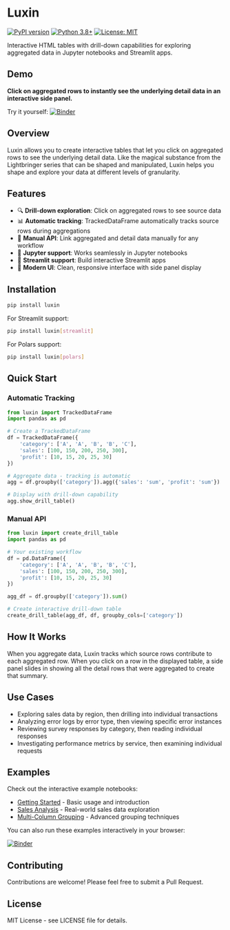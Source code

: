 # Luxin

[![PyPI version](https://badge.fury.io/py/luxin.svg)](https://badge.fury.io/py/luxin)
[![Python 3.8+](https://img.shields.io/badge/python-3.8+-blue.svg)](https://www.python.org/downloads/)
[![License: MIT](https://img.shields.io/badge/License-MIT-yellow.svg)](https://opensource.org/licenses/MIT)

Interactive HTML tables with drill-down capabilities for exploring aggregated data in Jupyter notebooks and Streamlit apps.

## Demo

<!-- Uncomment when demo.gif is created
![Luxin Demo](https://raw.githubusercontent.com/eddiethedean/luxin/master/assets/demo.gif)
-->

**Click on aggregated rows to instantly see the underlying detail data in an interactive side panel.**

Try it yourself: [![Binder](https://mybinder.org/badge_logo.svg)](https://mybinder.org/v2/gh/eddiethedean/luxin/master?filepath=examples/01_getting_started.ipynb)

## Overview

Luxin allows you to create interactive tables that let you click on aggregated rows to see the underlying detail data. Like the magical substance from the Lightbringer series that can be shaped and manipulated, Luxin helps you shape and explore your data at different levels of granularity.

## Features

- 🔍 **Drill-down exploration**: Click on aggregated rows to see source data
- 📊 **Automatic tracking**: TrackedDataFrame automatically tracks source rows during aggregations
- 🎯 **Manual API**: Link aggregated and detail data manually for any workflow
- 📓 **Jupyter support**: Works seamlessly in Jupyter notebooks
- 🚀 **Streamlit support**: Build interactive Streamlit apps
- 🎨 **Modern UI**: Clean, responsive interface with side panel display

## Installation

```bash
pip install luxin
```

For Streamlit support:
```bash
pip install luxin[streamlit]
```

For Polars support:
```bash
pip install luxin[polars]
```

## Quick Start

### Automatic Tracking

```python
from luxin import TrackedDataFrame
import pandas as pd

# Create a TrackedDataFrame
df = TrackedDataFrame({
    'category': ['A', 'A', 'B', 'B', 'C'],
    'sales': [100, 150, 200, 250, 300],
    'profit': [10, 15, 20, 25, 30]
})

# Aggregate data - tracking is automatic
agg = df.groupby(['category']).agg({'sales': 'sum', 'profit': 'sum'})

# Display with drill-down capability
agg.show_drill_table()
```

### Manual API

```python
from luxin import create_drill_table
import pandas as pd

# Your existing workflow
df = pd.DataFrame({
    'category': ['A', 'A', 'B', 'B', 'C'],
    'sales': [100, 150, 200, 250, 300],
    'profit': [10, 15, 20, 25, 30]
})

agg_df = df.groupby(['category']).sum()

# Create interactive drill-down table
create_drill_table(agg_df, df, groupby_cols=['category'])
```

## How It Works

When you aggregate data, Luxin tracks which source rows contribute to each aggregated row. When you click on a row in the displayed table, a side panel slides in showing all the detail rows that were aggregated to create that summary.

## Use Cases

- Exploring sales data by region, then drilling into individual transactions
- Analyzing error logs by error type, then viewing specific error instances
- Reviewing survey responses by category, then reading individual responses
- Investigating performance metrics by service, then examining individual requests

## Examples

Check out the interactive example notebooks:

- [Getting Started](examples/01_getting_started.ipynb) - Basic usage and introduction
- [Sales Analysis](examples/02_sales_analysis.ipynb) - Real-world sales data exploration
- [Multi-Column Grouping](examples/03_multi_column_groupby.ipynb) - Advanced grouping techniques

You can also run these examples interactively in your browser:

[![Binder](https://mybinder.org/badge_logo.svg)](https://mybinder.org/v2/gh/eddiethedean/luxin/master?filepath=examples)

## Contributing

Contributions are welcome! Please feel free to submit a Pull Request.

## License

MIT License - see LICENSE file for details.


